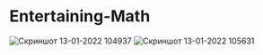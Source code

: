 # Entertaining-Math

![Скриншот 13-01-2022 104937](https://user-images.githubusercontent.com/96263634/149306550-94f37b39-3b75-44ae-8932-fbc611b8b459.jpg)
![Скриншот 13-01-2022 105631](https://user-images.githubusercontent.com/96263634/149307905-afadebc4-5a3a-4d05-8337-bfb9800ad912.jpg)
